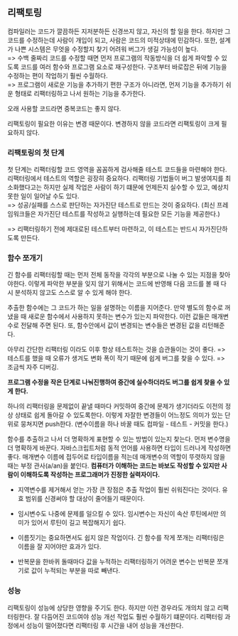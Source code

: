 ## 리팩토링

컴파일러는 코드가 깔끔하든 지저분하든 신경쓰지 않고, 자신의 할 일을 한다. 하지만 그 코드를 수정하는데 사람이 개입이 되고, 사람은 코드의 미적상태에 민감하다. 또한, 설계가 나쁜 시스템은 무엇을 수정할지 찾기 어려워 버그가 생길 가능성이 높다.  
=> 수백 줄짜리 코드를 수정할 때면 먼저 프로그램의 작동방식을 더 쉽게 파악할 수 있도록 코드를 여러 함수와 프로그램 요소로 재구성한다. 구조부터 바로잡은 뒤에 기능을 수정하는 편이 작업하기 훨씬 수월하다.  
=> 프로그램이 새로운 기능을 추가하기 편한 구조가 아니라면, 먼저 기능을 추가하기 쉬운 형태로 리팩터링하고 나서 원하는 기능을 추가한다.

오래 사용할 코드라면 중복코드는 좋지 않다.

리팩토링이 필요한 이유는 변경 때문이다. 변경하지 않을 코드라면 리팩토링이 크게 필요하지 않다.

### 리팩토링의 첫 단계

첫 단계는 리팩터링할 코드 영역을 꼼꼼하게 검사해줄 테스트 코드들을 마련해야 한다.
리팩터링에서 테스트의 역할은 굉장히 중요하다. 리팩터링 기법들이 버그 발생여지를 최소화했다고는 하지만 실제 작업은 사람이 하기 떄문에 언제든지 실수할 수 있고, 예상치 못한 일이 일어날 수도 있다.  
=> 성공/실패를 스스로 판단하는 자가진단 테스트로 만드는 것이 중요하다.
(최신 프레임워크들은 자가진단 테스트를 작성하고 실행하는데 필요한 모든 기능을 제공한다.)

=> 리팩터링하기 전에 제대로된 테스트부터 마련하고, 이 테스트는 반드시 자가진단하도록 만든다.

### 함수 쪼개기

긴 함수를 리팩터링할 때는 먼저 전체 동작을 각각의 부분으로 나눌 수 있는 지점을 찾아야한다.
이렇게 파악한 부분을 잊지 않기 위해서는 코드에 반영해 다음 코드를 볼 때 다시 분석하지 않고도 스스로 알 수 있게 해야 한다.

추출한 함수에는 그 코드가 하는 일을 설명하는 이름을 지어준다.
만약 별도의 함수로 꺼냈을 때 새로운 함수에서 사용하지 못하는 변수가 있는지 파악한다. 이런 값들은 매개변수로 전달해 주면 된다. 또, 함수안에서 값이 변경되는 변수들은 변경된 값을 리턴해준다.

아무리 간단한 리팩터링 이라도 이후 항상 테스트하는 것을 습관들이는 것이 좋다.
=> 테스트를 했을 때 오류가 생겨도 변화 폭이 작기 때문에 쉽게 버그를 찾을 수 있다.
=> 조금씩 자주 디버깅.

**프로그램 수정을 작은 단계로 나눠진행하여 중간에 실수하더라도 버그를 쉽게 찾을 수 있게 한다.**

하나의 리팩터링을 문제없이 끝낼 때마다 커밋하여 중간에 문제가 생기더라도 이전의 정상 상태로 쉽게 돌아갈 수 있도록한다. 이렇게 자잘한 변경들이 어느정도 의미가 있는 단위로 뭉쳐지면 push한다. (변수이름을 하나 바꿀 때도 컴파일 - 테스트 - 커밋을 한다.)

함수를 추출하고 나서 더 명확하게 표현할 수 있는 방법이 있는지 찾는다.
먼저 변수명을 더 명확하게 바꾼다.
자바스크립트처럼 동적 언어를 사용하면 타입이 드러나게 작성하면 좋다.
매개변수 이름에 접두어로 타입이름을 적는데 매개변수의 역할이 뚜렷하지 않을 때는 부정 관사(a/an)을 붙인다.
**컴퓨터가 이해하는 코드는 바보도 작성할 수 있지만 사람이 이해하도록 작성하는 프로그래머가 진정한 실력자이다.**

- 지역변수를 제거해서 얻는 가장 큰 장점은 추출 작업이 훨씬 쉬워진다는 것이다. 유효 범위를 신경써야 할 대상이 줄어들기 때문이다.

- 임시변수도 나중에 문제를 일으킬 수 있다. 임시변수는 자신이 속산 루틴에서만 의미가 있어서 루틴이 길고 복잡해지기 쉽다.

- 이름짓기는 중요하면서도 쉽지 않은 작업이다. 긴 함수를 작게 쪼개는 리팩터링은 이름을 잘 지어야만 효과가 있다.

- 반복문을 한바퀴 돌때마다 값을 누적하는 리팩터링하기 어려운 변수는 반복문 쪼개기로 값이 누적되는 부분을 따로 빼낸다.

### 성능

리팩토링이 성능에 상당한 영향을 주기도 한다. 하지만 이런 경우라도 개의치 않고 리팩터링한다. 잘 다듬어진 코드여야 성능 개선 작업도 훨씬 수월하기 떄문이다. 리팩터링 과정에서 성능이 떨어졌다면 리팩터링 후 시간을 내어 성능을 개선한다.
